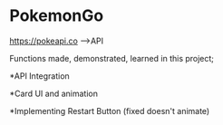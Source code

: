 # PokemonGo
 https://pokeapi.co -->API 


Functions made, demonstrated, learned in this project;

*API Integration 


*Card UI and animation 


*Implementing Restart Button (fixed doesn't animate)
